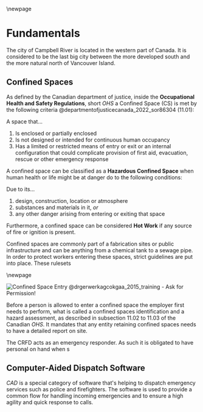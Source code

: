 <!-- Goal: 700 Words -->
\newpage
# Fundamentals
<!-- The CRFD explained -->
The city of Campbell River is located in the western part of Canada. It is considered to be the last big city between the more developed south and the more natural north of Vancouver Island.

  <!-- Where are they located? -->
  <!-- What do they do? -->
  <!-- Where lay the operational differences between firebrigades here in Germany and Canada? -->

<!-- What is a confined space?  -->
## Confined Spaces
<!-- How does the legislation for cs in Canada look like? -->
<!-- TODO: Declutter, does not look good for opener -->
As defined by the Canadian department of justice, inside the **Occupational Health and Safety Regulations**, short *OHS* a Confined Space (CS) is met by the following criteria @departmentofjusticecanada_2022_sor86304 (11.01):

A space that...

1. Is enclosed or partially enclosed
2. Is not designed or intended for continuous human occupancy
3. Has a limited or restricted means of entry or exit or an internal configuration that could complicate provision of first aid, evacuation, rescue or other emergency response 

<!-- What classification of cs are there? -->
A confined space can be classified as a **Hazardous Confined Space** when human health or life might be at danger do to the following conditions:

Due to its...

1. design, construction, location or atmosphere
2. substances and materials in it, *or*
3. any other danger arising from entering or exiting that space

Furthermore, a confined space can be considered **Hot Work** if any source of fire or ignition is present.

<!-- TODO: Add Confined Spaces Interpretation Image -->

Confined spaces are commonly part of a fabrication sites or public infrastructure and can be anything from a chemical tank to a sewage pipe. In order to protect workers entering these spaces, strict guidelines are put into place. These rulesets 

\newpage
<!-- TODO: Ask for Permission from Dräger -->
![Confined Space Entry @drgerwerkagcokgaa_2015_training - Ask for Permission!](images/dr%C3%A4ger-confined-space.jpg) 

<!-- TODO: Rewrite -->
Before a person is allowed to enter a confined space the employer first needs to perform, what is called a confined spaces identification and a hazard assessment, as described in subsection 11.02 to 11.03 of the Canadian *OHS*. It mandates that any entity retaining confined spaces needs to have a detailed report on site.

<!-- What happens in case of an emegrency? -->
<!-- What is the obligation of an emegency responder? -->
<!-- Is there anything simular here in germany? -->

The CRFD acts as an emergency responder. As such it is obligated to have personal on hand when s

<!-- What do operators of the CRFD need to know about a confined space operation? -->

<!-- Related Software -->
## Computer-Aided Dispatch Software
*CAD* is a special category of software that's helping to dispatch emergency services such as police and firefighters. The software is used to provide a common flow for handling incoming emergencies and to ensure a high agility and quick response to calls.
  <!-- What disptach softwares are out there? -->
  <!-- What have they been using so far? -->
  <!-- How do these softwares operate? -->
